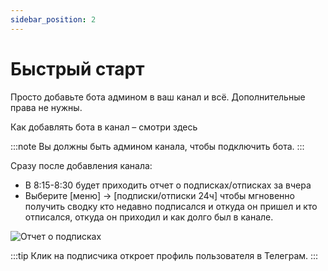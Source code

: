 ```yaml
---
sidebar_position: 2
---
```


# Быстрый старт
Просто добавьте бота админом в ваш канал и всё. Дополнительные права не нужны.

[TODO]: <> (link)
Как добавлять бота в канал – смотри здесь



:::note
Вы должны быть админом канала, чтобы подключить бота.
:::

Сразу после добавления канала:

- В 8:15-8:30 будет приходить отчет о подписках/отписках за вчера
- Выберите [меню] → [подписки/отписки 24ч] чтобы мгновенно получить сводку кто недавно подписался и откуда он пришел и кто отписался, откуда он приходил и как долго был в канале.

![Отчет о подписках](/img/Отчёт-о-подписках-3.jpg)

:::tip
Клик на подписчика откроет профиль пользователя в Телеграм.
:::